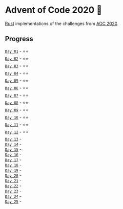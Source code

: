 # Advent of Code 2020 🎄

[Rust](https://www.rust-lang.org/) implementations of the challenges from [AOC 2020](https://adventofcode.com/2020/).

## Progress
[`Day 01`](https://github.com/andcov/AOC-2020/blob/master/day01/src/main.rs) - ⭐⭐️ <br>
[`Day 02`](https://github.com/andcov/AOC-2020/blob/master/day02/src/main.rs) - ⭐⭐️ <br>
[`Day 03`](https://github.com/andcov/AOC-2020/blob/master/day03/src/main.rs) - ⭐⭐️ <br>
[`Day 04`](https://github.com/andcov/AOC-2020/blob/master/day04/src/main.rs) - ⭐⭐️ <br>
[`Day 05`](https://github.com/andcov/AOC-2020/blob/master/day05/src/main.rs) - ⭐⭐ <br>
[`Day 06`](https://github.com/andcov/AOC-2020/blob/master/day06/src/main.rs) - ⭐⭐ <br>
[`Day 07`](https://github.com/andcov/AOC-2020/blob/master/day07/src/main.rs) - ⭐⭐ <br>
[`Day 08`](https://github.com/andcov/AOC-2020/blob/master/day08/src/main.rs) - ⭐⭐ <br>
[`Day 09`](https://github.com/andcov/AOC-2020/blob/master/day09/src/main.rs) - ⭐⭐ <br>
[`Day 10`](https://github.com/andcov/AOC-2020/blob/master/day10/src/main.rs) - ⭐⭐ <br>
[`Day 11`](https://github.com/andcov/AOC-2020/blob/master/day11/src/main.rs) - ⭐⭐ <br>
[`Day 12`](https://github.com/andcov/AOC-2020/blob/master/day12/src/main.rs) - ⭐⭐ <br>
[`Day 13`](https://github.com/andcov/AOC-2020/blob/master/day13/src/main.rs) -  <br>
[`Day 14`](https://github.com/andcov/AOC-2020/blob/master/day14/src/main.rs) -  <br>
[`Day 15`](https://github.com/andcov/AOC-2020/blob/master/day15/src/main.rs) -  <br>
[`Day 16`](https://github.com/andcov/AOC-2020/blob/master/day16/src/main.rs) -  <br>
[`Day 17`](https://github.com/andcov/AOC-2020/blob/master/day17/src/main.rs) -  <br>
[`Day 18`](https://github.com/andcov/AOC-2020/blob/master/day18/src/main.rs) -  <br>
[`Day 19`](https://github.com/andcov/AOC-2020/blob/master/day19/src/main.rs) -  <br>
[`Day 20`](https://github.com/andcov/AOC-2020/blob/master/day20/src/main.rs) -  <br>
[`Day 21`](https://github.com/andcov/AOC-2020/blob/master/day21/src/main.rs) -  <br>
[`Day 22`](https://github.com/andcov/AOC-2020/blob/master/day22/src/main.rs) -  <br>
[`Day 23`](https://github.com/andcov/AOC-2020/blob/master/day23/src/main.rs) -  <br>
[`Day 24`](https://github.com/andcov/AOC-2020/blob/master/day24/src/main.rs) -  <br>
[`Day 25`](https://github.com/andcov/AOC-2020/blob/master/day25/src/main.rs) -  <br>
